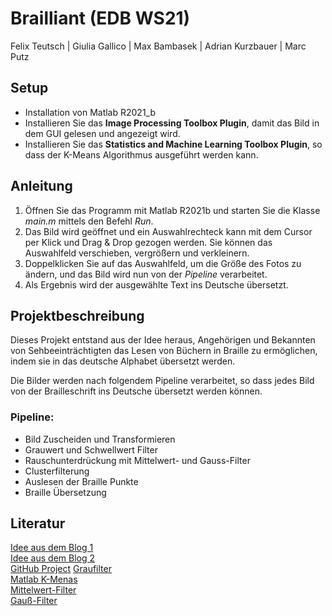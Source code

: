 # Brailliant (EDB WS21)
Felix Teutsch | Giulia Gallico | Max Bambasek | Adrian Kurzbauer | Marc Putz

## Setup
* Installation von Matlab R2021_b
* Installieren Sie das **Image Processing Toolbox Plugin**, damit das Bild in dem GUI gelesen und angezeigt wird.
* Installieren Sie das **Statistics and Machine Learning Toolbox Plugin**, so dass der K-Means Algorithmus ausgeführt werden kann.

## Anleitung
1. Öffnen Sie das Programm mit Matlab R2021b und starten Sie die Klasse *main.m* mittels den Befehl *Run*.
2. Das Bild wird geöffnet und ein Auswahlrechteck kann mit dem Cursor per Klick und Drag & Drop gezogen werden. Sie können das Auswahlfeld verschieben, vergrößern und verkleinern.
4. Doppelklicken Sie auf das Auswahlfeld, um die Größe des Fotos zu ändern, und das Bild wird nun von der *Pipeline* verarbeitet.
5. Als Ergebnis wird der ausgewählte Text ins Deutsche übersetzt.

## Projektbeschreibung
Dieses Projekt entstand aus der Idee heraus, Angehörigen und Bekannten von Sehbeeinträchtigten das Lesen von Büchern in Braille zu ermöglichen, indem sie in das deutsche Alphabet übersetzt werden.

Die Bilder werden nach folgendem Pipeline verarbeitet, so dass jedes Bild von der Brailleschrift ins Deutsche übersetzt werden können.

### Pipeline:
* Bild Zuscheiden und Transformieren
* Grauwert und Schwellwert Filter
* Rauschunterdrückung mit Mittelwert- und Gauss-Filter
* Clusterfilterung
* Auslesen der Braille Punkte
* Braille Übersetzung

## Literatur
[Idee aus dem Blog 1](https://m.blog.naver.com/PostView.naver?isHttpsRedirect=true&blogId=22wowow22&logNo=220819500053)  
[Idee aus dem Blog 2](https://homepages.inf.ed.ac.uk/rbf/HIPR2/stretch.htm)  
[GitHub Project](https://github.com/mitzsu/Braille-Matlab) 
[Graufilter](https://de.mathworks.com/help/matlab/ref/rgb2gray.html#buiz8mj-9)  
[Matlab K-Menas](https://de.mathworks.com/matlabcentral/fileexchange/24616-kmeans-clustering?s_tid=FX_rc2_behav)  
[Mittelwert-Filter](https://de.mathworks.com/matlabcentral/answers/36182-how-to-do-median-filter-without-using-medfilt2)  
[Gauß-Filter](https://stackoverflow.com/questions/13193248/how-to-make-a-gaussian-filter-in-matlab/13205520)  
